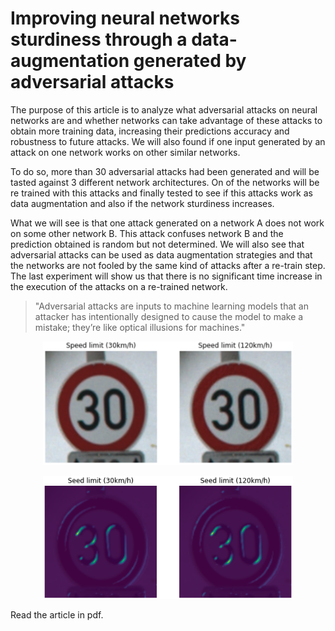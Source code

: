 # Improving neural networks sturdiness through a data-augmentation generated by adversarial attacks

The purpose of this article is to analyze what adversarial attacks on neural networks are and whether networks can take advantage of these attacks to obtain more training data, increasing their predictions accuracy and robustness to future attacks. We will also found if one input generated by an attack on one network works on other similar networks.

To do so, more than 30 adversarial attacks had been generated and will be tasted against 3 different network architectures. On of the networks will be re trained with this attacks and finally tested to see if this attacks work as data augmentation and also if the network sturdiness increases.

What we will see is that one attack generated on a network A does not work on some other network B. This attack confuses network B and the prediction obtained is random but not determined. We will also see that adversarial attacks can be used as data augmentation strategies and that the networks are not fooled by the same kind of attacks after a re-train step. The last experiment will show us that there is no significant time increase in the execution of the attacks on a re-trained network.

> "Adversarial attacks are inputs to machine learning models that an attacker has intentionally designed to cause the model to make a mistake; they’re like optical illusions for machines."

<p align="center">
  <img width="400" src="imgs/attack-example.png">
</p>

<p align="center">
  <img width="400" src="imgs/grad-cam.png">
</p>

Read the article in pdf.
